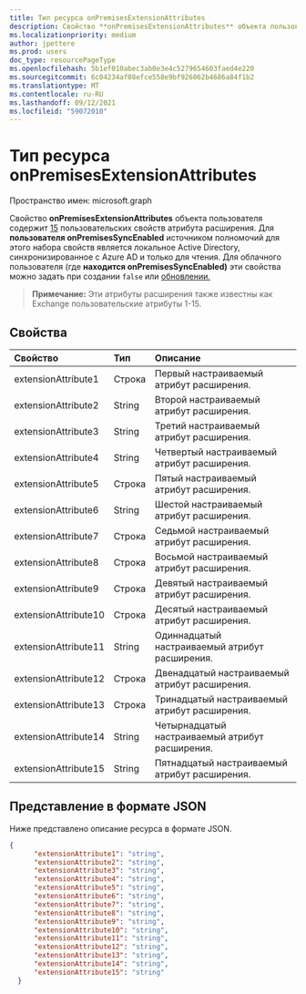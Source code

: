 ```yaml
---
title: Тип ресурса onPremisesExtensionAttributes
description: Свойство **onPremisesExtensionAttributes** объекта пользователя содержит 15 пользовательских свойств атрибута расширения. Для **пользователя onPremisesSyncEnabled** этот набор свойств освоен в локальном Active Directory и синхронизирован с Azure AD и является только для чтения. Для облачного пользователя (где **onPremisesSyncEnabled** является ложным), эти свойства можно Exchange Online. Атрибуты читают только в Microsoft Graph.
ms.localizationpriority: medium
author: jpettere
ms.prod: users
doc_type: resourcePageType
ms.openlocfilehash: 5b1ef010abec3ab0e3e4c5279654603faed4e220
ms.sourcegitcommit: 6c04234af08efce558e9bf926062b4686a84f1b2
ms.translationtype: MT
ms.contentlocale: ru-RU
ms.lasthandoff: 09/12/2021
ms.locfileid: "59072010"
---
```

# <a name="onpremisesextensionattributes-resource-type"></a>Тип ресурса onPremisesExtensionAttributes

Пространство имен: microsoft.graph

Свойство **onPremisesExtensionAttributes** объекта пользователя содержит [15](user.md) пользовательских свойств атрибута расширения. Для **пользователя onPremisesSyncEnabled** источником полномочий для этого набора свойств является локальное Active Directory, синхронизированное с Azure AD и только для чтения. Для облачного пользователя (где **находится onPremisesSyncEnabled)** эти свойства можно задать при создании `false` или [обновлении.](../api/user-update.md) [](../api/user-post-users.md)

> **Примечание:** Эти атрибуты расширения также известны как Exchange пользовательские атрибуты 1-15.

## <a name="properties"></a>Свойства
| Свойство     | Тип   |Описание|
|:---------------|:--------|:----------|
|extensionAttribute1|Строка| Первый настраиваемый атрибут расширения. |
|extensionAttribute2|String| Второй настраиваемый атрибут расширения. |
|extensionAttribute3|String| Третий настраиваемый атрибут расширения. |
|extensionAttribute4|String| Четвертый настраиваемый атрибут расширения. |
|extensionAttribute5|Строка| Пятый настраиваемый атрибут расширения. |
|extensionAttribute6|String| Шестой настраиваемый атрибут расширения. |
|extensionAttribute7|Строка| Седьмой настраиваемый атрибут расширения. |
|extensionAttribute8|Строка| Восьмой настраиваемый атрибут расширения. |
|extensionAttribute9|Строка| Девятый настраиваемый атрибут расширения. |
|extensionAttribute10|Строка| Десятый настраиваемый атрибут расширения. |
|extensionAttribute11|String| Одиннадцатый настраиваемый атрибут расширения. |
|extensionAttribute12|Строка| Двенадцатый настраиваемый атрибут расширения. |
|extensionAttribute13|Строка| Тринадцатый настраиваемый атрибут расширения. |
|extensionAttribute14|String| Четырнадцатый настраиваемый атрибут расширения. |
|extensionAttribute15|String| Пятнадцатый настраиваемый атрибут расширения. |

## <a name="json-representation"></a>Представление в формате JSON

Ниже представлено описание ресурса в формате JSON.

<!-- {
  "blockType": "resource",
  "optionalProperties": [

  ],
  "@odata.type": "microsoft.graph.onPremisesExtensionAttributes"
}-->


```json
{
      "extensionAttribute1": "string",
      "extensionAttribute2": "string",
      "extensionAttribute3": "string",
      "extensionAttribute4": "string",
      "extensionAttribute5": "string",
      "extensionAttribute6": "string",
      "extensionAttribute7": "string",
      "extensionAttribute8": "string",
      "extensionAttribute9": "string",
      "extensionAttribute10": "string",
      "extensionAttribute11": "string",
      "extensionAttribute12": "string",
      "extensionAttribute13": "string",
      "extensionAttribute14": "string",
      "extensionAttribute15": "string"
  }

```


<!-- uuid: 8fcb5dbc-d5aa-4681-8e31-b001d5168d79
2015-10-25 14:57:30 UTC -->
<!-- {
  "type": "#page.annotation",
  "description": "onPremisesExtensionAttributes resource",
  "keywords": "",
  "section": "documentation",
  "tocPath": ""
}-->

